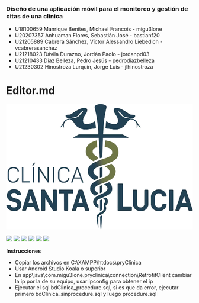 ### Diseño de una aplicación móvil para el monitoreo y gestión de citas de una clínica

- U18100659 Manrique Benites, Michael Francois - migu3lone
- U20207357 Anhuaman Flores, Sebastián José - bastianf20
- U21205889 Cabrera Sánchez, Víctor Alessandro Liebedich - vcabrerasanchez
- U21218023 Dávila Durazno, Jordán Paolo - jordanpd03
- U21210433 Diaz Belleza, Pedro Jesús - pedrodiazbelleza
- U21230302 Hinostroza Lurquin, Jorge Luis - jlhinostroza

# Editor.md

![](https://raw.githubusercontent.com/migu3lone/pryClinica/main/resources/banner.webp)

![](https://img.shields.io/github/stars/pandao/editor.md.svg) ![](https://img.shields.io/github/forks/pandao/editor.md.svg) ![](https://img.shields.io/github/tag/pandao/editor.md.svg) ![](https://img.shields.io/github/release/pandao/editor.md.svg) ![](https://img.shields.io/github/issues/pandao/editor.md.svg) ![](https://img.shields.io/bower/v/editor.md.svg)

**Instrucciones**

- Copiar los archivos en C:\XAMPP\htdocs\pryClinica
- Usar Android Studio Koala o superior
- En app\java\com.migu3lone.pryclinica\connection\RetrofitClient cambiar la ip por la de su equipo, usar ipconfig para obtener el ip
- Ejecutar el sql bdClinica_procedure.sql, si es que da error, ejecutar primero bdClinica_sinprocedure.sql y luego procedure.sql

